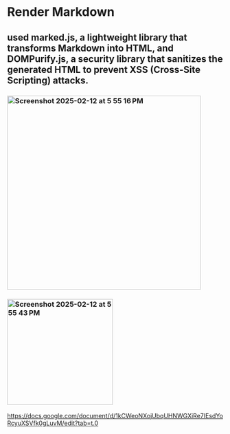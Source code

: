 # Render Markdown
## used marked.js, a lightweight library that transforms Markdown into HTML, and DOMPurify.js, a security library that sanitizes the generated HTML to prevent XSS (Cross-Site Scripting) attacks.
### <img width="451" alt="Screenshot 2025-02-12 at 5 55 16 PM" src="https://github.com/user-attachments/assets/ac4222eb-9872-4529-98a5-c6f5f4ee3302" />
### <img width="246" alt="Screenshot 2025-02-12 at 5 55 43 PM" src="https://github.com/user-attachments/assets/cdef2868-1f8c-4771-b50f-0c0d1ffa029d" />

https://docs.google.com/document/d/1kCWeoNXojUbqUHNWGXiRe7IEsdYoRcyuXSVfk0gLuvM/edit?tab=t.0
